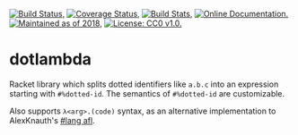 [![Build Status,](https://img.shields.io/travis/jsmaniac/dotlambda/main.svg)](https://travis-ci.org/jsmaniac/dotlambda)
[![Coverage Status,](https://img.shields.io/codecov/c/github/jsmaniac/dotlambda/main.svg)](https://codecov.io/gh/jsmaniac/dotlambda)
[![Build Stats,](https://img.shields.io/badge/build-stats-blue.svg)](http://jsmaniac.github.io/travis-stats/#jsmaniac/dotlambda)
[![Online Documentation.](https://img.shields.io/badge/docs-online-blue.svg)](http://docs.racket-lang.org/dotlambda/)
[![Maintained as of 2018,](https://img.shields.io/maintenance/yes/2018.svg)](https://github.com/jsmaniac/dotlambda/issues)
[![License: CC0 v1.0.](https://img.shields.io/badge/license-CC0-blue.svg)](https://creativecommons.org/publicdomain/zero/1.0/)

dotlambda
=========

Racket library which splits dotted identifiers like `a.b.c` into an expression starting with `#%dotted-id`. The semantics of `#%dotted-id` are customizable.

Also supports `λ<arg>.(code)` syntax, as an alternative implementation to AlexKnauth's [#lang afl](https://github.com/AlexKnauth/afl).